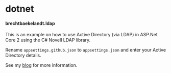 # dotnet
#### brechtbaekelandt.ldap

This is an example on how to use Active Directory (via LDAP) in ASP.Net Core 2 using the C# Novell LDAP library.

Rename `appsettings.github.json` to `appsettings.json` and enter your Active Directory details.

See my [blog](https://www.brechtbaekelandt.net/blog/post/authenticating-against-active-directory-with-aspnet-core-2-and-managing-users) for more information.
